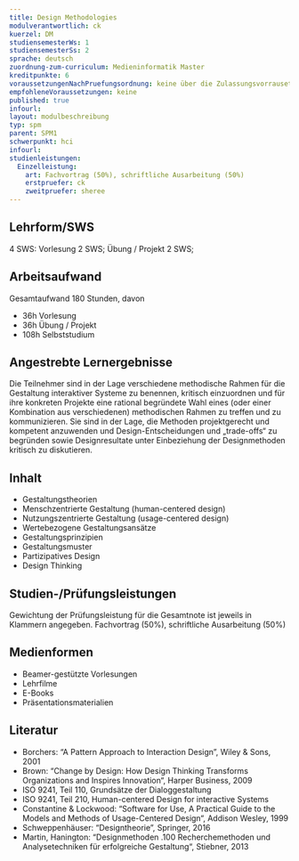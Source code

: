 ```yaml
---
title: Design Methodologies
modulverantwortlich: ck
kuerzel: DM
studiensemesterWs: 1
studiensemesterSs: 2
sprache: deutsch
zuordnung-zum-curriculum: Medieninformatik Master
kreditpunkte: 6
voraussetzungenNachPruefungsordnung: keine über die Zulassungsvorrausetzungen zum Studium hinausgehenden
empfohleneVoraussetzungen: keine
published: true
infourl: 
layout: modulbeschreibung
typ: spm
parent: SPM1
schwerpunkt: hci
infourl: 
studienleistungen:
  Einzelleistung:
    art: Fachvortrag (50%), schriftliche Ausarbeitung (50%)
    erstpruefer: ck
    zweitpruefer: sheree
---
```


## Lehrform/SWS
4 SWS: Vorlesung 2 SWS; Übung / Projekt 2 SWS;

## Arbeitsaufwand

Gesamtaufwand 180 Stunden, davon 
- 36h Vorlesung 
- 36h Übung / Projekt
- 108h Selbststudium

## Angestrebte Lernergebnisse
Die Teilnehmer sind in der Lage verschiedene methodische Rahmen für die Gestaltung interaktiver Systeme zu benennen, kritisch einzuordnen und für ihre konkreten Projekte eine rational begründete Wahl eines (oder einer Kombination aus verschiedenen) methodischen Rahmen zu treffen und zu kommunizieren. Sie sind in der Lage, die Methoden projektgerecht und kompetent anzuwenden und Design-Entscheidungen und „trade-offs“ zu begründen sowie Designresultate unter Einbeziehung der Designmethoden kritisch zu diskutieren.

## Inhalt
- Gestaltungstheorien
- Menschzentrierte Gestaltung (human-centered design)
- Nutzungszentrierte Gestaltung (usage-centered design)
- Wertebezogene Gestaltungsansätze
- Gestaltungsprinzipien
- Gestaltungsmuster
- Partizipatives Design
- Design Thinking



## Studien-/Prüfungsleistungen
Gewichtung der Prüfungsleistung für die Gesamtnote ist jeweils in Klammern angegeben.
Fachvortrag (50%), schriftliche Ausarbeitung (50%)

## Medienformen
- Beamer-gestützte Vorlesungen
- Lehrfilme
- E-Books
- Präsentationsmaterialien

## Literatur
- Borchers: “A Pattern Approach to Interaction Design”, Wiley & Sons, 2001
- Brown: “Change by Design: How Design Thinking Transforms Organizations and Inspires Innovation“,  Harper Business, 2009
- ISO 9241, Teil 110, Grundsätze der Dialoggestaltung
- ISO 9241, Teil 210,  Human-centered Design for interactive Systems
- Constantine & Lockwood: “Software for Use, A Practical Guide to the Models and Methods of Usage-Centered Design“, Addison Wesley, 1999
- Schweppenhäuser: “Designtheorie”,  Springer, 2016
- Martin, Hanington: “Designmethoden .100 Recherchemethoden und Analysetechniken für erfolgreiche Gestaltung“, Stiebner, 2013
